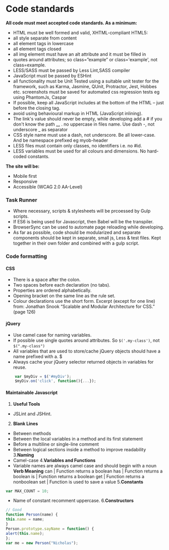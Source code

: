 # Code standards
**All code must meet accepted code standards. As a minimum:**
* HTML must be well formed and valid, XHTML-compliant HTML5:
* all style separate from content
* all element tags in lowercase
* all element tags closed
* all img element must have an alt attribute and it must be filled in
* quotes around attributes; so class=”example” or class='example', not class=example.
* LESS/SASS must be passed by Less Lint,SASS compiler
* JavaScript must be passed by ESHint
* all functionality must be Unit Tested using a suitable unit tester for the framework, such as Karma, Jasmine, QUnit, Protractor, Jest, Hobbes etc.
screenshots must be saved for automated css regression tests eg using PhantomJs, Caspar
* If possible, keep all JavaScript includes at the bottom of the HTML – just before the closing </body> tag.
* avoid using behavioural markup in HTML (JavaScript inlining).
* The link's value should never be empty, while developing add a # if you don't know the path <a href="#"> ...</a> .
no uppercase in files name. Use dash -, not underscore _ as separator
* CSS style name must use a dash, not underscore. Be all lower-case. And be namespace prefixed eg myob-header
* LESS files must contain only classes, no identifiers i.e. no #id.
* LESS variables must be used for all colours and dimensions. No hard-coded constants.

**The site will be:**
* Mobile first
* Responsive
* Accessible (WCAG 2.0 AA-Level)

### Task Runner
* Where necessary, scripts & stylesheets will be prcoessed by Gulp scripts.
* If ES6 is being used for Javascript, then Babel will be the transpiler.
* BrowserSync can be used to automate page reloading while developing.
* As far as possible, code should be modularized and separate components should be kept in separate, small js, Less & test files. Kept together in their own folder and combined with a gulp script.

### Code formatting

#### CSS
* There is a space after the colon.
* Two spaces before each declaration (no tabs).
* Properties are ordered alphabetically.
* Opening bracket on the same line as the rule set.
* Colour declarations use the short form.
Excerpt (except for one line) from: Jonathan Snook “Scalable and Modular Architecture for CSS.” (page 126)

#### jQuery
* Use camel case for naming variables.
* If possible use single quotes around attributes. So `$('.my-class')`, not `$(".my-class")`
* All variables that are used to store/cache jQuery objects should have a name prefixed with a. $
* Always cache your jQuery selector returned objects in variables for reuse.
```javascript
    var $myDiv = $('#myDiv');
    $myDiv.on('click', function(){...});
```
#### Maintainable Javascript
1. **Useful Tools**
* JSLint and JSHint.
2. **Blank Lines**
* Between methods
* Between the local variables in a method and its first statement
* Before a multiline or single-line comment
* Between logical sections inside a method to improve readability
3.**Naming**
* Camel-case
4.**Variables and Functions**
* Variable names are always camel case and should begin with a noun
**Verb Meaning**
can | Function returns a boolean
has | Function returns a boolean
is  | Function returns a boolean
get | Function returns a nonboolean
set | Function is used to save a value
5.**Constants**
```javascript
var MAX_COUNT = 10;
```
* Name of constant recomment uppercase.
6.**Constructors**
```javascript
// Good
function Person(name) {
this.name = name;
}
Person.prototype.sayName = function() {
alert(this.name);
};
var me = new Person("Nicholas");
```
